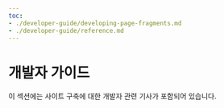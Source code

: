 ```yaml
---
toc:
- ./developer-guide/developing-page-fragments.md
- ./developer-guide/reference.md
---
```

# 개발자 가이드

이 섹션에는 사이트 구축에 대한 개발자 관련 기사가 포함되어 있습니다.


